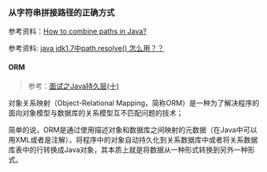 ### 从字符串拼接路径的正确方式

参考资料：[How to combine paths in Java?](https://stackoverflow.com/questions/412380/how-to-combine-paths-in-java)

参考资料: [java jdk1.7中path.resolve() 怎么用？？](https://zhidao.baidu.com/question/646760893559036565.html)

#### ORM

>参考：[面试之Java持久层(十)](https://www.cnblogs.com/shizhijie/p/8038573.html)

对象关系映射（Object-Relational Mapping，简称ORM）是一种为了解决程序的面向对象模型与数据库的关系模型互不匹配问题的技术；

简单的说，ORM是通过使用描述对象和数据库之间映射的元数据（在Java中可以用XML或者是注解），将程序中的对象自动持久化到关系数据库中或者将关系数据库表中的行转换成Java对象，其本质上就是将数据从一种形式转换到另外一种形式。